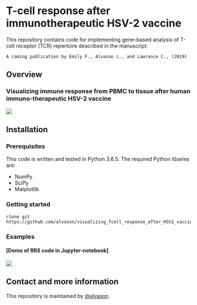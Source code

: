 # T-cell response after immunotherapeutic HSV-2 vaccine
This repository contains code for implementing gene-based analysis of T-cell receptor (TCR) repertoire described in the manuscript:
```
A coming publication by Emily F., Alvason L., and Lawrance C., (2019)
```

## Overview
### Visualizing immune response from PBMC to tissue after human immuno-therapeutic HSV-2 vaccine
![](https://github.com/alvason/visualizing_Tcell_response_after_HSV2_vaccine/blob/master/code/demo/Tcell_from_PBMC_to_tissue.png)

## Installation
### Prerequisites
This code is written and tested in Python 3.6.5.
The required Python libaries are:
* NumPy
* SciPy
* Matplotlib

### Getting started
```
clone git https://github.com/alvason/visualizing_Tcell_response_after_HSV2_vaccine.git
```
### Examples
#### [Demo of RRS code in Jupyter-notebook]
![](https://github.com/alvason/visualizing_Tcell_response_after_HSV2_vaccine/blob/master/code/demo/Tcell_venn_diagram.png)
## Contact and more information
This repository is maintained by [@alvason](https://github.com/alvason).
